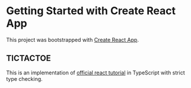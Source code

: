 # Getting Started with Create React App

This project was bootstrapped with [Create React App](https://github.com/facebook/create-react-app).

## TICTACTOE

This is an implementation of [official react tutorial](https://reactjs.org/tutorial/tutorial.html) in TypeScript with strict type checking.

